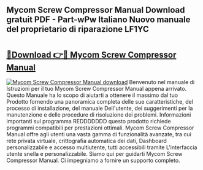 ## Mycom Screw Compressor Manual Download gratuit PDF - Part-wPw Italiano Nuovo manuale del proprietario di riparazione LF1YC

# <h2><a href="http://dfdp3p.blite.top/?on=Mycom+Screw+Compressor+Manual">🔗Download 👉🔴 Mycom Screw Compressor Manual</a></h2>

[![Mycom Screw Compressor Manual download](https://i.imgur.com/lujVjoI.png)](http://dfdp3p.blite.top/?on=Mycom+Screw+Compressor+Manual)
Benvenuto nel manuale di Istruzioni per il tuo Mycom Screw Compressor Manual appena arrivato. Questo Manuale ha lo scopo di aiutarti a ottenere il massimo dal tuo Prodotto fornendo una panoramica completa delle sue caratteristiche, del processo di installazione, del manuale Dell'utente, dei suggerimenti per la manutenzione e delle procedure di risoluzione dei problemi. Informazioni importanti sul programma REDDDDDDD questo prodotto richiede programmi compatibili per prestazioni ottimali. Mycom Screw Compressor Manual offre agli utenti una vasta gamma di funzionalità avanzate, tra cui rete privata virtuale, crittografia automatica dei dati, Dashboard personalizzabile e accesso multiutente, tutti accessibili tramite L'interfaccia utente snella e personalizzabile. Siamo qui per guidarti Mycom Screw Compressor Manual. Ci impegniamo a fornire un supporto completo.
